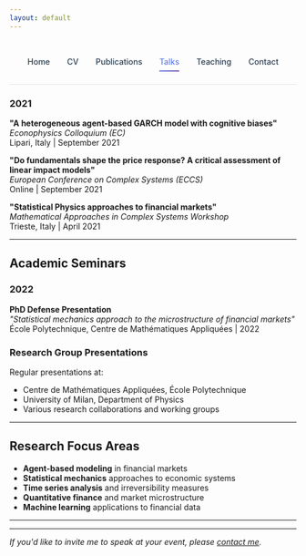 ```yaml
---
layout: default
---
```


<style>
.nav-clean {
  display: flex;
  justify-content: center;
  gap: 30px;
  padding: 25px 0;
  border-bottom: 1px solid rgba(0, 0, 0, 0.1);
  background: transparent;
}

.nav-clean a {
  position: relative;
  font-weight: 500;
  color: #2c3e50;
  text-decoration: none;
  padding: 6px 0;
  transition: color 0.3s ease;
}

.nav-clean a::after {
  content: "";
  position: absolute;
  left: 0;
  bottom: -3px;
  width: 0%;
  height: 2px;
  background: linear-gradient(135deg, #667eea, #764ba2);
  transition: width 0.3s ease;
}

.nav-clean a:hover::after,
.nav-clean a.current::after {
  width: 100%;
}

.nav-clean a.current {
  color: #667eea;
}

h1 {
  color: #2c3e50;
  border-bottom: 3px solid #3498db;
  padding-bottom: 10px;
}
</style>

<nav class="nav-clean">
  <a href="/">Home</a>
  <a href="/cv">CV</a>
  <a href="/publications">Publications</a>
  <a href="/talks" class="current">Talks</a>
  <a href="/teaching">Teaching</a>
  <a href="/contact">Contact</a>
</nav>

### 2021

**"A heterogeneous agent-based GARCH model with cognitive biases"**  
*Econophysics Colloquium (EC)*  
Lipari, Italy | September 2021

**"Do fundamentals shape the price response? A critical assessment of linear impact models"**  
*European Conference on Complex Systems (ECCS)*  
Online | September 2021

**"Statistical Physics approaches to financial markets"**  
*Mathematical Approaches in Complex Systems Workshop*  
Trieste, Italy | April 2021

---

## Academic Seminars

### 2022

**PhD Defense Presentation**  
*"Statistical mechanics approach to the microstructure of financial markets"*  
École Polytechnique, Centre de Mathématiques Appliquées | 2022

### Research Group Presentations

Regular presentations at:
- Centre de Mathématiques Appliquées, École Polytechnique
- University of Milan, Department of Physics
- Various research collaborations and working groups

---

## Research Focus Areas

- **Agent-based modeling** in financial markets
- **Statistical mechanics** approaches to economic systems  
- **Time series analysis** and irreversibility measures
- **Quantitative finance** and market microstructure
- **Machine learning** applications to financial data

---

---

*If you'd like to invite me to speak at your event, please [contact me](contact.html).*